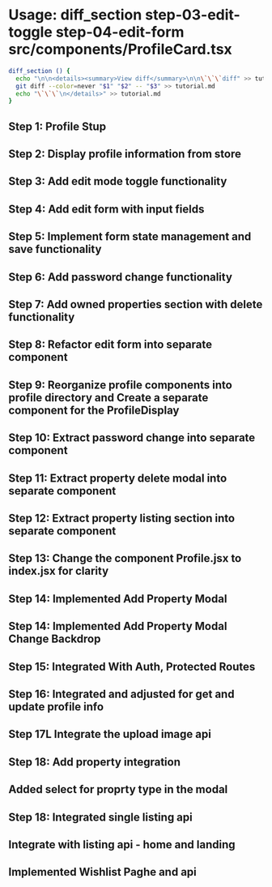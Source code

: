 # Usage: diff_section step-03-edit-toggle step-04-edit-form src/components/ProfileCard.tsx
```bash
diff_section () {
  echo "\n\n<details><summary>View diff</summary>\n\n\`\`\`diff" >> tutorial.md
  git diff --color=never "$1" "$2" -- "$3" >> tutorial.md
  echo "\`\`\`\n</details>" >> tutorial.md
}
```

## Step 1: Profile Stup


## Step 2: Display profile information from store


## Step 3: Add edit mode toggle functionality


## Step 4: Add edit form with input fields


## Step 5: Implement form state management and save functionality


## Step 6: Add password change functionality


## Step 7: Add owned properties section with delete functionality


## Step 8: Refactor edit form into separate component


## Step 9: Reorganize profile components into profile directory and Create a separate component for the ProfileDisplay


## Step 10: Extract password change into separate component


## Step 11: Extract property delete modal into separate component


## Step 12: Extract property listing section into separate component


## Step 13: Change the component Profile.jsx to index.jsx for clarity


## Step 14: Implemented Add Property Modal


## Step 14: Implemented Add Property Modal Change Backdrop


## Step 15: Integrated With Auth, Protected Routes


## Step 16: Integrated and adjusted for get and update profile info


## Step 17L Integrate the upload image api


## Step 18: Add property integration


## Added select for proprty type in the modal


## Step 18: Integrated single listing api


## Integrate with listing api - home and landing


## Implemented Wishlist Paghe and api

